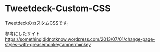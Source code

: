 # Tweetdeck-Custom-CSS
TweetdeckのカスタムCSSです。

参考にしたサイト<br>
https://somethingididnotknow.wordpress.com/2013/07/01/change-page-styles-with-greasemonkeytampermonkey
